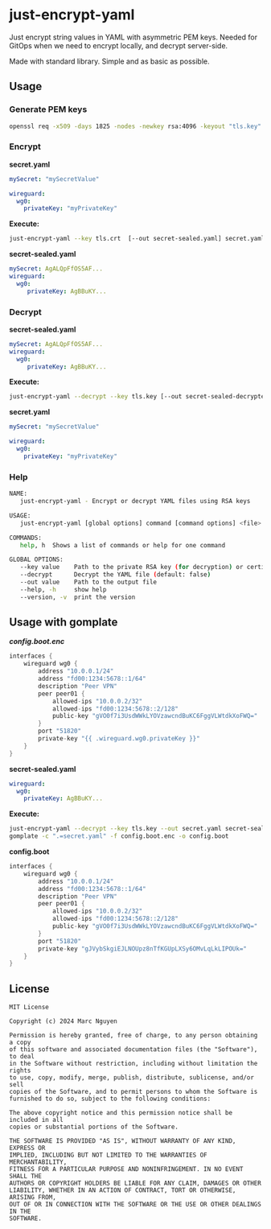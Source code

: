 # just-encrypt-yaml

Just encrypt string values in YAML with asymmetric PEM keys. Needed for GitOps when we need to encrypt locally, and decrypt server-side.

Made with standard library. Simple and as basic as possible.

## Usage

### Generate PEM keys

```bash
openssl req -x509 -days 1825 -nodes -newkey rsa:4096 -keyout "tls.key" -out "tls.crt" -subj "/CN=secret-controller/O=secret-controller"
```

### Encrypt

**secret.yaml**

```yaml
mySecret: "mySecretValue"

wireguard:
  wg0:
    privateKey: "myPrivateKey"
```

**Execute:**

```bash
just-encrypt-yaml --key tls.crt  [--out secret-sealed.yaml] secret.yaml
```

**secret-sealed.yaml**

```yaml
mySecret: AgALQpFfOS5AF...
wireguard:
  wg0:
     privateKey: AgBBuKY...
```

### Decrypt

**secret-sealed.yaml**

```yaml
mySecret: AgALQpFfOS5AF...
wireguard:
  wg0:
     privateKey: AgBBuKY...
```

**Execute:**

```bash
just-encrypt-yaml --decrypt --key tls.key [--out secret-sealed-decrypted.yaml] secret-sealed.yaml
```

**secret.yaml**

```yaml
mySecret: "mySecretValue"

wireguard:
  wg0:
    privateKey: "myPrivateKey"
```

### Help

```bash
NAME:
   just-encrypt-yaml - Encrypt or decrypt YAML files using RSA keys

USAGE:
   just-encrypt-yaml [global options] command [command options] <file>

COMMANDS:
   help, h  Shows a list of commands or help for one command

GLOBAL OPTIONS:
   --key value    Path to the private RSA key (for decryption) or certificate (for encryption)
   --decrypt      Decrypt the YAML file (default: false)
   --out value    Path to the output file
   --help, -h     show help
   --version, -v  print the version
```

## Usage with gomplate

***config.boot.enc***

```groovy
interfaces {
    wireguard wg0 {
        address "10.0.0.1/24"
        address "fd00:1234:5678::1/64"
        description "Peer VPN"
        peer peer01 {
            allowed-ips "10.0.0.2/32"
            allowed-ips "fd00:1234:5678::2/128"
            public-key "gVO0f7i3UsdWWkLYOVzawcndBuKC6FggVLWtdkXoFWQ="
        }
        port "51820"
        private-key "{{ .wireguard.wg0.privateKey }}"
    }
}
```

**secret-sealed.yaml**

```yaml
wireguard:
  wg0:
    privateKey: AgBBuKY...
```

**Execute:**

```bash
just-encrypt-yaml --decrypt --key tls.key --out secret.yaml secret-sealed.yaml
gomplate -c ".=secret.yaml" -f config.boot.enc -o config.boot
```

**config.boot**

```groovy
interfaces {
    wireguard wg0 {
        address "10.0.0.1/24"
        address "fd00:1234:5678::1/64"
        description "Peer VPN"
        peer peer01 {
            allowed-ips "10.0.0.2/32"
            allowed-ips "fd00:1234:5678::2/128"
            public-key "gVO0f7i3UsdWWkLYOVzawcndBuKC6FggVLWtdkXoFWQ="
        }
        port "51820"
        private-key "gJVybSkgiEJLNOUpz8nTfKGUpLXSy6OMvLqLkLIPOUk="
    }
}
```

## License

```
MIT License

Copyright (c) 2024 Marc Nguyen

Permission is hereby granted, free of charge, to any person obtaining a copy
of this software and associated documentation files (the "Software"), to deal
in the Software without restriction, including without limitation the rights
to use, copy, modify, merge, publish, distribute, sublicense, and/or sell
copies of the Software, and to permit persons to whom the Software is
furnished to do so, subject to the following conditions:

The above copyright notice and this permission notice shall be included in all
copies or substantial portions of the Software.

THE SOFTWARE IS PROVIDED "AS IS", WITHOUT WARRANTY OF ANY KIND, EXPRESS OR
IMPLIED, INCLUDING BUT NOT LIMITED TO THE WARRANTIES OF MERCHANTABILITY,
FITNESS FOR A PARTICULAR PURPOSE AND NONINFRINGEMENT. IN NO EVENT SHALL THE
AUTHORS OR COPYRIGHT HOLDERS BE LIABLE FOR ANY CLAIM, DAMAGES OR OTHER
LIABILITY, WHETHER IN AN ACTION OF CONTRACT, TORT OR OTHERWISE, ARISING FROM,
OUT OF OR IN CONNECTION WITH THE SOFTWARE OR THE USE OR OTHER DEALINGS IN THE
SOFTWARE.
```
